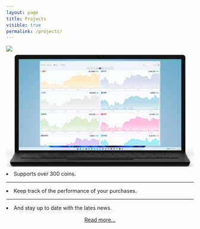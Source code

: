 ```yaml
---
layout: page
title: Projects
visible: true
permalink: /projects/
---
```


<div class="projects-hero-container drop-shadow">
	<img id="hero-logo" class="projects-hero-logo"
		src="https://raw.githubusercontent.com/ismaelestalayo/CryptoTracker/master/CryptoTracker/Assets/Wide-D.png">
	<img id="hero-img" class="projects-hero-img" src="/assets/cryptotracker/Laptop_front_home_light.png" />
	<div class="project-hero-descr">
		<span>
			<li>Supports over 300 coins.</li>
			<hr>
			<li>Keep track of the performance of your purchases.</li>
			<hr>
			<li>And stay up to date with the lates news.</li>
		</span>
		<div style="text-align: center; padding: 15px 0">
			<a class="btn" href="CryptoTracker">Read more...</a>
		</div>
	</div>
</div>

<script>
	function lightTheme() {
		document.getElementById("hero-logo").src = "https://raw.githubusercontent.com/ismaelestalayo/CryptoTracker/master/CryptoTracker/Assets/Wide-D.png";
		document.getElementById("hero-img").src = "https://raw.githubusercontent.com/ismaelestalayo/CryptoTracker/develop/Screenshots/promo/Laptop-light.png";
	}
	function darkTheme() {
		document.getElementById("hero-logo").src = "https://raw.githubusercontent.com/ismaelestalayo/CryptoTracker/master/CryptoTracker/Assets/Wide-L.png";
		document.getElementById("hero-img").src = "https://raw.githubusercontent.com/ismaelestalayo/CryptoTracker/develop/Screenshots/promo/Laptop-dark.png";
	}
</script>